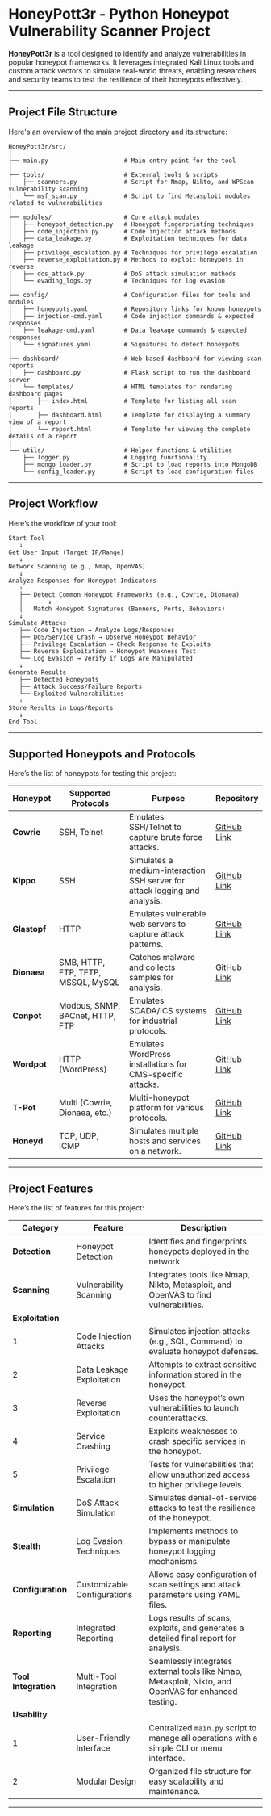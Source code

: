 # HoneyPott3r - Python Honeypot Vulnerability Scanner Project
**HoneyPott3r** is a tool designed to identify and analyze vulnerabilities in popular honeypot frameworks. It leverages integrated Kali Linux tools and custom attack vectors to simulate real-world threats, enabling researchers and security teams to test the resilience of their honeypots effectively.

---

## Project File Structure
Here's an overview of the main project directory and its structure:
```
HoneyPott3r/src/  
│  
├── main.py                     # Main entry point for the tool   
│  
├── tools/                      # External tools & scripts  
│   ├── scanners.py             # Script for Nmap, Nikto, and WPScan vulnerability scanning  
│   └── msf_scan.py             # Script to find Metasploit modules related to vulnerabilities  
│  
├── modules/                    # Core attack modules  
│   ├── honeypot_detection.py   # Honeypot fingerprinting techniques  
│   ├── code_injection.py       # Code injection attack methods  
│   ├── data_leakage.py         # Exploitation techniques for data leakage  
│   ├── privilege_escalation.py # Techniques for privilege escalation  
│   ├── reverse_exploitation.py # Methods to exploit honeypots in reverse  
│   ├── dos_attack.py           # DoS attack simulation methods  
│   └── evading_logs.py         # Techniques for log evasion  
│  
├── config/                     # Configuration files for tools and modules  
│   ├── honeypots.yaml          # Repository links for known honeypots  
│   ├── injection-cmd.yaml      # Code injection commands & expected responses  
│   ├── leakage-cmd.yaml        # Data leakage commands & expected responses  
│   └── signatures.yaml         # Signatures to detect honeypots  
│  
├── dashboard/                  # Web-based dashboard for viewing scan reports  
│   ├── dashboard.py            # Flask script to run the dashboard server  
│   └── templates/              # HTML templates for rendering dashboard pages  
│       ├── index.html          # Template for listing all scan reports  
│       ├── dashboard.html      # Template for displaying a summary view of a report  
│       └── report.html         # Template for viewing the complete details of a report  
│  
└── utils/                      # Helper functions & utilities  
    ├── logger.py               # Logging functionality  
    ├── mongo_loader.py         # Script to load reports into MongoDB  
    └── config_loader.py        # Script to load configuration files  

```
---

## Project Workflow
Here’s the workflow of your tool:
```
Start Tool
   ↓
Get User Input (Target IP/Range)
   ↓
Network Scanning (e.g., Nmap, OpenVAS)
   ↓
Analyze Responses for Honeypot Indicators
   ↓
   ├── Detect Common Honeypot Frameworks (e.g., Cowrie, Dionaea)
   │       ↓
   │   Match Honeypot Signatures (Banners, Ports, Behaviors)
   ↓
Simulate Attacks
   ├── Code Injection → Analyze Logs/Responses
   ├── DoS/Service Crash → Observe Honeypot Behavior
   ├── Privilege Escalation → Check Response to Exploits
   ├── Reverse Exploitation → Honeypot Weakness Test
   └── Log Evasion → Verify if Logs Are Manipulated
   ↓
Generate Results
   ├── Detected Honeypots
   ├── Attack Success/Failure Reports
   └── Exploited Vulnerabilities
   ↓
Store Results in Logs/Reports
   ↓
End Tool
```
---

## Supported Honeypots and Protocols
Here’s the list of honeypots for testing this project:

| **Honeypot**  | **Supported Protocols**            | **Purpose**                                                                | **Repository**                                            |
|---------------|------------------------------------|----------------------------------------------------------------------------|-----------------------------------------------------------|
| **Cowrie**    | SSH, Telnet                        | Emulates SSH/Telnet to capture brute force attacks.                        | [GitHub Link](https://github.com/cowrie/cowrie)           |
| **Kippo**     | SSH                                | Simulates a medium-interaction SSH server for attack logging and analysis. | [GitHub Link](https://github.com/desaster/kippo)          |
| **Glastopf**  | HTTP                               | Emulates vulnerable web servers to capture attack patterns.                | [GitHub Link](https://github.com/mushorg/glastopf)        |
| **Dionaea**   | SMB, HTTP, FTP, TFTP, MSSQL, MySQL | Catches malware and collects samples for analysis.                         | [GitHub Link](https://github.com/DinoTools/dionaea)       |
| **Conpot**    | Modbus, SNMP, BACnet, HTTP, FTP    | Emulates SCADA/ICS systems for industrial protocols.                       | [GitHub Link](https://github.com/mushorg/conpot)          |
| **Wordpot**   | HTTP (WordPress)                   | Emulates WordPress installations for CMS-specific attacks.                 | [GitHub Link](https://github.com/gbrindisi/wordpot)       |
| **T-Pot**     | Multi (Cowrie, Dionaea, etc.)      | Multi-honeypot platform for various protocols.                             | [GitHub Link](https://github.com/telekom-security/tpotce) |
| **Honeyd**    | TCP, UDP, ICMP                     | Simulates multiple hosts and services on a network.                        | [GitHub Link](https://github.com/DataSoft/Honeyd)         |

---

## Project Features
Here’s the list of features for this project:

| **Category**              | **Feature**                     | **Description**                                                                                     |
|---------------------------|---------------------------------|-----------------------------------------------------------------------------------------------------|
| **Detection**             | Honeypot Detection              | Identifies and fingerprints honeypots deployed in the network.                                      |
| **Scanning**              | Vulnerability Scanning          | Integrates tools like Nmap, Nikto, Metasploit, and OpenVAS to find vulnerabilities.                 |
| **Exploitation**          |                                 |                                                                                                     |
|   1                       | Code Injection Attacks          | Simulates injection attacks (e.g., SQL, Command) to evaluate honeypot defenses.                     |
|   2                       | Data Leakage Exploitation       | Attempts to extract sensitive information stored in the honeypot.                                   |
|   3                       | Reverse Exploitation            | Uses the honeypot’s own vulnerabilities to launch counterattacks.                                   |
|   4                       | Service Crashing                | Exploits weaknesses to crash specific services in the honeypot.                                     |
|   5                       | Privilege Escalation            | Tests for vulnerabilities that allow unauthorized access to higher privilege levels.                |
| **Simulation**            | DoS Attack Simulation           | Simulates denial-of-service attacks to test the resilience of the honeypot.                         |
| **Stealth**               | Log Evasion Techniques          | Implements methods to bypass or manipulate honeypot logging mechanisms.                             |
| **Configuration**         | Customizable Configurations     | Allows easy configuration of scan settings and attack parameters using YAML files.                  |
| **Reporting**             | Integrated Reporting            | Logs results of scans, exploits, and generates a detailed final report for analysis.                |
| **Tool Integration**      | Multi-Tool Integration          | Seamlessly integrates external tools like Nmap, Metasploit, Nikto, and OpenVAS for enhanced testing.|
| **Usability**             |                                 |                                                                                                     |
|   1                       | User-Friendly Interface         | Centralized `main.py` script to manage all operations with a simple CLI or menu interface.          |
|   2                       | Modular Design                  | Organized file structure for easy scalability and maintenance.                                      |

---
